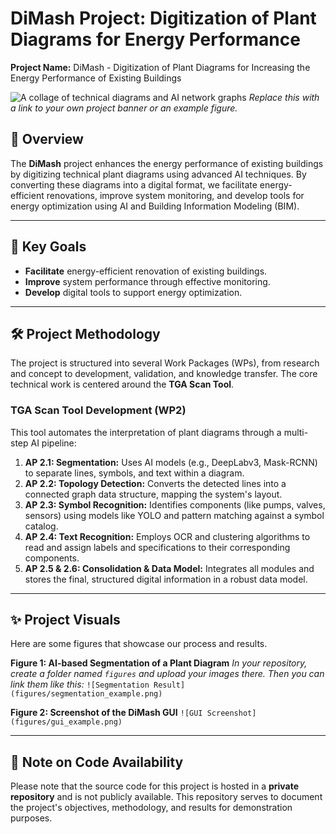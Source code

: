# DiMash Project: Digitization of Plant Diagrams for Energy Performance

**Project Name:** DiMash - Digitization of Plant Diagrams for Increasing the Energy Performance of Existing Buildings

![A collage of technical diagrams and AI network graphs](https://i.imgur.com/your-image-url.png)
_Replace this with a link to your own project banner or an example figure._

## 📜 Overview

The **DiMash** project enhances the energy performance of existing buildings by digitizing technical plant diagrams using advanced AI techniques. By converting these diagrams into a digital format, we facilitate energy-efficient renovations, improve system monitoring, and develop tools for energy optimization using AI and Building Information Modeling (BIM).

---

## 🎯 Key Goals

* **Facilitate** energy-efficient renovation of existing buildings.
* **Improve** system performance through effective monitoring.
* **Develop** digital tools to support energy optimization.

---

## 🛠️ Project Methodology

The project is structured into several Work Packages (WPs), from research and concept to development, validation, and knowledge transfer. The core technical work is centered around the **TGA Scan Tool**.

### TGA Scan Tool Development (WP2)

This tool automates the interpretation of plant diagrams through a multi-step AI pipeline:

1.  **AP 2.1: Segmentation:** Uses AI models (e.g., DeepLabv3, Mask-RCNN) to separate lines, symbols, and text within a diagram.
2.  **AP 2.2: Topology Detection:** Converts the detected lines into a connected graph data structure, mapping the system's layout.
3.  **AP 2.3: Symbol Recognition:** Identifies components (like pumps, valves, sensors) using models like YOLO and pattern matching against a symbol catalog.
4.  **AP 2.4: Text Recognition:** Employs OCR and clustering algorithms to read and assign labels and specifications to their corresponding components.
5.  **AP 2.5 & 2.6: Consolidation & Data Model:** Integrates all modules and stores the final, structured digital information in a robust data model.

---

## ✨ Project Visuals

Here are some figures that showcase our process and results.

**Figure 1: AI-based Segmentation of a Plant Diagram**
_In your repository, create a folder named `figures` and upload your images there. Then you can link them like this:_
`![Segmentation Result](figures/segmentation_example.png)`

**Figure 2: Screenshot of the DiMash GUI**
`![GUI Screenshot](figures/gui_example.png)`

---

## 🔐 Note on Code Availability

Please note that the source code for this project is hosted in a **private repository** and is not publicly available. This repository serves to document the project's objectives, methodology, and results for demonstration purposes.
